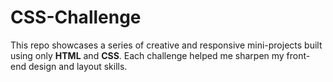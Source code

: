 # CSS-Challenge
This repo showcases a series of creative and responsive mini-projects built using only **HTML** and **CSS**. Each challenge helped me sharpen my front-end design and layout skills.

